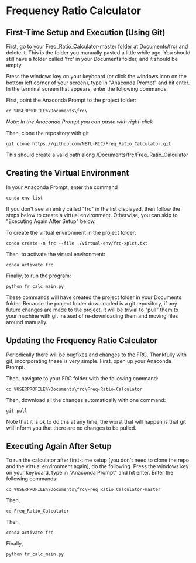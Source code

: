 # Frequency Ratio Calculator

## First-Time Setup and Execution (Using Git)

First, go to your Freq_Ratio_Calculator-master folder at Documents/frc/ and delete it. This is the folder you manually pasted a little while ago. You should still have a folder called 'frc' in your Documents folder, and it should be empty. 

Press the windows key on your keyboard (or click the windows icon on the bottom left corner of your screen), type in "Anaconda Prompt" and hit enter.
In the terminal screen that appears, enter the following commands:

First, point the Anaconda Prompt to the project folder:

	cd %USERPROFILE%\Documents\frc\
 
*Note: In the Anaconda Prompt you can paste with right-click*

Then, clone the repository with git

	git clone https://github.com/NETL-RIC/Freq_Ratio_Calculator.git

 This should create a valid path along /Documents/frc/Freq_Ratio_Calculator

## Creating the Virtual Environment

In your Anaconda Prompt, enter the command 

 	conda env list

If you don't see an entry called "frc" in the list displayed, then follow the steps below to create a virtual environment. Otherwise, you can skip to "Executing Again After Setup" below.
 
To create the virtual environment in the project folder:

	conda create -n frc --file ./virtual-env/frc-xplct.txt
 
Then, to activate the virtual environment:

	conda activate frc
 
Finally, to run the program:

	python fr_calc_main.py

These commands will have created the project folder in your Documents folder. Because the project folder downloaded is a git repository, if any future changes are made to the project, it will be trivial to "pull" them to your machine with git instead of re-downloading them and moving files around manually. 

## Updating the Frequency Ratio Calculator

Periodically there will be bugfixes and changes to the FRC. Thankfully with git, incorporating these is very simple. First, open up your Anaconda Prompt. 

Then, navigate to your FRC folder with the following command:

	cd %USERPROFILE%\Documents\frc\Freq-Ratio-Calculator

Then, download all the changes automatically with one command:

 	git pull

Note that it is ok to do this at any time, the worst that will happen is that git will inform you that there are no changes to be pulled.

## Executing Again After Setup
To run the calculator after first-time setup (you don't need to clone the repo and the virtual environment again), do the following.
Press the windows key on your keyboard, type in "Anaconda Prompt" and hit enter.
Enter the following commands:

	cd %USERPROFILE%\Documents\frc\Freq_Ratio_Calculator-master
 
Then, 

	cd Freq_Ratio_Calculator
 
Then, 

	conda activate frc
 
 Finally,
 
	python fr_calc_main.py
